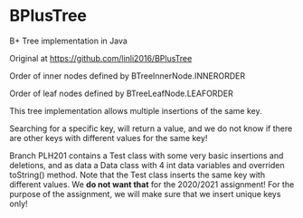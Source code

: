 # BPlusTree
B+ Tree implementation in Java


Original at https://github.com/linli2016/BPlusTree

Order of inner nodes defined by BTreeInnerNode.INNERORDER

Order of leaf nodes defined by BTreeLeafNode.LEAFORDER
		
This tree implementation allows multiple insertions of the same key.

Searching for a specific key, will return a value, and we do not know if there are other keys with different values for the same key!

Branch PLH201 contains a Test class with some very basic insertions and deletions, and as data a Data class with 4 int data variables and overriden toString() method. Note that the Test class inserts the same key with different values. We **do not want that** for the 2020/2021 assignment! For the purpose of the assignment, we will make sure that we insert unique keys only! 